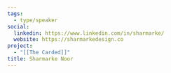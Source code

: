 ```yaml
---
tags:
  - type/speaker
social:
  linkedin: https://www.linkedin.com/in/sharmarke/
  website: https://sharmarkedesign.co
project:
  - "[[The Carded]]"
title: Sharmarke Noor
---
```

